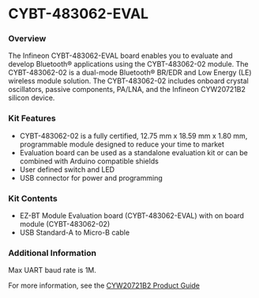 # CYBT-483062-EVAL

### Overview

The Infineon CYBT-483062-EVAL board enables you to evaluate and develop Bluetooth&#174; applications using the CYBT-483062-02 module.  The CYBT-483062-02 is a dual-mode Bluetooth&#174; BR/EDR and Low Energy (LE) wireless module solution.  The CYBT-483062-02 includes onboard crystal oscillators, passive components, PA/LNA, and the Infineon CYW20721B2 silicon device.

### Kit Features

* CYBT-483062-02 is a fully certified, 12.75 mm x 18.59 mm x 1.80 mm, programmable module designed to reduce your time to market
* Evaluation board can be used as a standalone evaluation kit or can be combined with Arduino compatible shields
* User defined switch and LED
* USB connector for power and programming

### Kit Contents

* EZ-BT Module Evaluation board (CYBT-483062-EVAL) with on board module (CYBT-483062-02)
* USB Standard-A to Micro-B cable

### Additional Information

Max UART baud rate is 1M.

For more information, see the [CYW20721B2 Product Guide](https://community.cypress.com/docs/DOC-17429)
